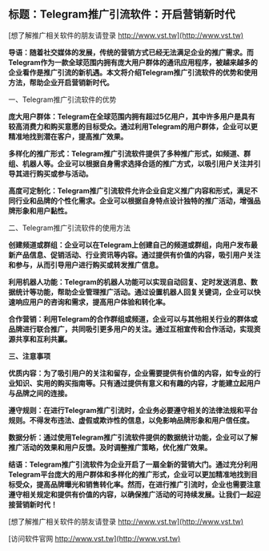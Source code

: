 ## **标题：Telegram推广引流软件：开启营销新时代**

[想了解推广相关软件的朋友请登录 http://www.vst.tw](http://www.vst.tw)

**导语：随着社交媒体的发展，传统的营销方式已经无法满足企业的推广需求。而Telegram作为一款全球范围内拥有庞大用户群体的通讯应用程序，被越来越多的企业看作是推广引流的新机遇。本文将介绍Telegram推广引流软件的优势和使用方法，帮助企业开启营销新时代。**

一、Telegram推广引流软件的优势

**庞大用户群体：Telegram在全球范围内拥有超过5亿用户，其中许多用户是具有较高消费力和购买意愿的目标受众。通过利用Telegram的用户群体，企业可以更精准地找到潜在客户，提高推广效果。**

**多样化的推广形式：Telegram推广引流软件提供了多种推广形式，如频道、群组、机器人等。企业可以根据自身需求选择合适的推广方式，以吸引用户关注并引导其进行购买或参与活动。**

**高度可定制化：Telegram推广引流软件允许企业自定义推广内容和形式，满足不同行业和品牌的个性化需求。企业可以根据自身特点设计独特的推广活动，增强品牌形象和用户黏性。**

二、Telegram推广引流软件的使用方法

**创建频道或群组：企业可以在Telegram上创建自己的频道或群组，向用户发布最新产品信息、促销活动、行业资讯等内容。通过提供有价值的内容，吸引用户关注和参与，从而引导用户进行购买或转发推广信息。**

**利用机器人功能：Telegram的机器人功能可以实现自动回复、定时发送消息、数据统计等功能，帮助企业管理推广活动。通过设置机器人回复关键词，企业可以快速响应用户的咨询和需求，提高用户体验和转化率。**

**合作营销：利用Telegram的合作群组或频道，企业可以与其他相关行业的群体或品牌进行联合推广，共同吸引更多用户的关注。通过互相宣传和合作活动，实现资源共享和互利共赢。**

**三、注意事项**

**优质内容：为了吸引用户的关注和留存，企业需要提供有价值的内容，如专业的行业知识、实用的购买指南等。只有通过提供有意义和有趣的内容，才能建立起用户与品牌之间的连接。**

**遵守规则：在进行Telegram推广引流时，企业务必要遵守相关的法律法规和平台规则。不得发布违法、虚假或欺诈性的信息，以免影响品牌形象和用户信任度。**

**数据分析：通过使用Telegram推广引流软件提供的数据统计功能，企业可以了解推广活动的效果和用户反馈。及时调整推广策略，优化推广效果。**

**结语：Telegram推广引流软件为企业开启了一扇全新的营销大门。通过充分利用Telegram平台庞大的用户群体和多样化的推广形式，企业可以更加精准地找到目标受众，提高品牌曝光和销售转化率。然而，在进行推广引流时，企业也需要注意遵守相关规定和提供有价值的内容，以确保推广活动的可持续发展。让我们一起迎接营销新时代！**

[想了解推广相关软件的朋友请登录 http://www.vst.tw](http://www.vst.tw)


[访问软件官网 http://www.vst.tw](http://www.vst.tw)
